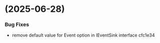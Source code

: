 #  (2025-06-28)


### Bug Fixes

* remove default value for Event option in IEventSink interface cfc1e34



